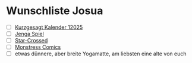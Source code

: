 # Wunschliste Josua
- [ ] [Kurzgesagt Kalender 12025](https://shop-eu.kurzgesagt.org/collections/calendar/products/12-025-human-era-calendar?variant=45013338784011)
- [ ] [Jenga Spiel](https://www.kaufland.de/product/323770560/?search_value=jenga)
- [ ] [Star-Crossed](https://bullypulpitgames.com/products/star-crossed)
- [ ] [Monstress Comics](https://imagecomics.com/comics/series/monstress)
- [ ] etwas dünnere, aber breite Yogamatte, am liebsten eine alte von euch